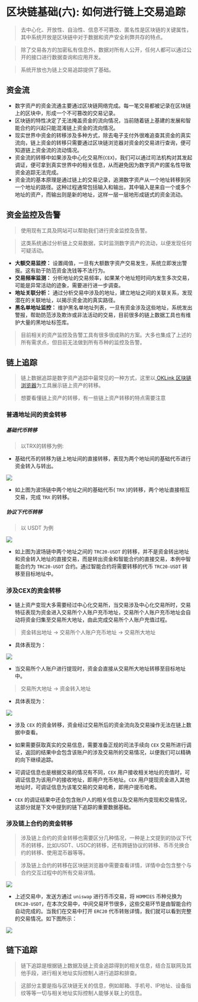 # 区块链基础(六): 如何进行链上交易追踪

> 去中心化、开放性、自治性、信息不可篡改、匿名性是区块链的关键属性，其中系统开放是区块链中对于数据和资产安全利弊共存的特点。

> 除了交易各方的加密私有信息外，数据对所有人公开，任何人都可以通过公开的接口进行数据查询和应用开发。

> 系统开放也为链上交易追踪提供了基础。

## 资金流
* 数字资产的资金流通主要通过区块链网络完成。每一笔交易都被记录在区块链上的区块中，形成一个不可篡改的交易记录。
* 区块链的特性决定了无法掩盖资金的流向情况，当前随着链上基建的发展和智能合约的兴起只能混淆链上资金的流向情况。
* 现实世界中资金的转移涉及多种方式，除去电子支付外很难追查其资金的真实流向，链上资金的转移只需要通过区块链浏览器对资金的交易进行查询，便可知道链上资金流的流动情况。
* 资金流的转移中如果涉及中心化交易所(`CEX`)，我们可以通过司法机构对其发起调证，便可拿到真实世界中的相关信息，从而避免因为数字资产的匿名性导致资金追踪无法完成。
* 资金流的基本原理是通过链上的交易记录，追溯数字资产从一个地址转移到另一个地址的路径。这种过程通常包括输入和输出，其中输入是来自一个或多个地址的资产，而输出则是新的地址，这样一层一层地形成链式的资金流动。

## 资金监控及告警
> 使用现有工具及网站可以帮助我们进行资金监控及告警。

> 这类系统通过分析链上交易数据，实时监测数字资产的流动，以便发现任何可疑活动。

* **大额交易监控：** 设置阈值，一旦有大额数字资产交易发生，系统立即发出警报。这有助于防范资金洗钱等不法行为。
* **交易频率监测：** 分析地址的交易频率，如果某个地址短时间内发生多次交易，可能是异常活动的迹象，需要进行进一步调查。
* **地址关联分析：** 通过分析交易中涉及的地址，建立地址之间的关联关系，发现潜在的关联地址，以揭示资金流的真实路径。
* **黑名单地址监控：** 维护黑名单地址列表，一旦有资金涉及这些地址，系统发出警报，帮助防范涉及欺诈或非法活动的交易，目前很多的链上数据工具也有维护大量的黑地址标签库。

> 目前相关的资产监控及告警工具有很多很成熟的方案。大多也集成了上述的所有需求点，但目前无法做到所有币种的监控及告警。

## 链上追踪
> 链上数据追踪是数字资产追踪中最常见的一种方式，这里以[ OKLink 区块链浏览器](https://www.oklink.com/)为工具展示链上资产的转移。

> 想要看懂链上资产的转移，有一些链上资产转移的特点需要注意

### 普通地址间的资金转移

##### 基础代币转移
> 以TRX的转移为例:

* 基础代币的转移为链上地址间的直接转移，表现为两个地址间的基础代币进行资金转入与转出。

![](../images/blockChain/trace_base-transaction-tron.png)

* 如上图为波场链中两个地址之间的基础代币( `TRX` )的转移，两个地址直接相互交易，完成 `TRX` 的转移。

##### 协议下代币转移
> 以 USDT 为例

![](../images/blockChain/trace_contract-transaction-tron.png)

* 如上图为波场链中两个地址之间的 `TRC20-USDT` 的转移，并不是资金转出地址和资金转入地址的直接交易，而是转出资金和智能合约的直接交易，本例中智能合约为 `TRC20-USDT` 合约。通过智能合约将需要转移的代币 `TRC20-USDT` 转移至目标地址中。

### 涉及CEX的资金转移
* 链上资产变现大多需要经过中心化交易所，当交易涉及中心化交易所时，交易特征表现为资金进入交易所个人账户充币地址，交易所个人账户充币地址会自动将资金归集至交易所大地址，由此完成交易所个人账户充值过程。

> 资金转出地址 -> 交易所个人账户充币地址 -> 交易所大地址

* 具体表现为：

![](../images/blockChain/trace_exchange-user-transaction.png)

* 当交易所个人账户进行提现时，资金会直接从交易所大地址转移至目标地址中。

> 交易所大地址 -> 资金转入地址

* 具体表现为：

![](../images/blockChain/trace_exchange-user-withdraw.png)

* 涉及 `CEX` 的资金转移，资金经过交易所后的资金流向及交易操作无法在链上数据中查看。

* 如果需要获取真实的交易信息，需要准备正规的司法手续向 `CEX` 交易所进行调证，返回的结果中会包含该账户的涉及交易所的交易情况，以便我们可以精确的向下继续追踪。

* 可调证信息也是根据交易的情况有不同，`CEX` 用户接收相关地址的充值时，可调证信息为该用户的接收地址，即用户充币地址。`CEX` 用户提现资金进入其他地址时，可调证信息为该笔交易的交易哈希，即用户提币哈希。

* `CEX` 的调证结果中还会包含账户人的相关信息以及交易所内变现和交易情况，这部分就是下文中提到的链下追踪的重要数据基础。

### 涉及链上合约的资金转移
> 涉及链上合约的资金转移也需要区分几种情况，一种是上文提到的协议下代币的转移，比如USDT、USDC的转移，还有跨链协议的转移、币币兑换合约的转移、使用混币器等等。

> 涉及链上合约的转移在区块链浏览器中需要查看详情，详情中会包含整个与合约交互过程中的所有交易详情。

![](../images/blockChain/trace_contract-transaction-eth.png)

* 上述交易中，发送方通过 `uniswap` 进行币币交易，将 `HOMMIES` 币种兑换为 `ERC20-USDT`，在本次交易中，中间交易环节很多，这些交易环节是由智能合约自动完成的。当我们在交易中打开 `ERC20` 代币转账详情，我们就可以看到完整的交易情况。如下图所示：

![](../images/blockChain/trace_contract-transaction-eth-detail.png)


## 链下追踪
> 链下追踪是根据链上数据及链上资金追踪得到的相关信息，结合互联网及其他手段，进行相关地址实际控制人进行追踪和排查。

> 这部分主要是指与区块链无关的信息，例如邮箱、手机号、IP地址、设备指纹等等一切与相关地址实际控制人能够关联上的信息。
